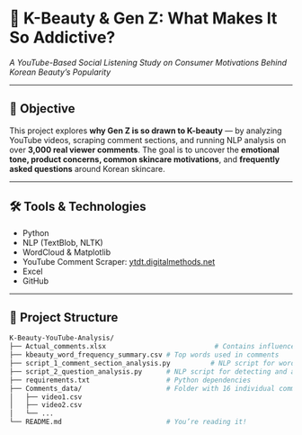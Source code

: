 # 🌸 K-Beauty & Gen Z: What Makes It So Addictive?

*A YouTube-Based Social Listening Study on Consumer Motivations Behind Korean Beauty’s Popularity*

---

## 🎯 Objective

This project explores **why Gen Z is so drawn to K-beauty** — by analyzing YouTube videos, scraping comment sections, and running NLP analysis on over **3,000 real viewer comments**. The goal is to uncover the **emotional tone, product concerns, common skincare motivations**, and **frequently asked questions** around Korean skincare.

---

## 🛠️ Tools & Technologies

- Python
- NLP (TextBlob, NLTK)
- WordCloud & Matplotlib
- YouTube Comment Scraper: [ytdt.digitalmethods.net](https://ytdt.digitalmethods.net)
- Excel
- GitHub

---

## 📁 Project Structure

```bash
K-Beauty-YouTube-Analysis/
├── Actual_comments.xlsx                           # Contains influencer list & combined comments
├── kbeauty_word_frequency_summary.csv # Top words used in comments
├── script_1_comment_section_analysis.py          # NLP script for word freq & sentiment
├── script_2_question_analysis.py      # NLP script for detecting and analyzing questions
├── requirements.txt                   # Python dependencies
├── Comments_data/                     # Folder with 16 individual comment CSVs
│   ├── video1.csv
│   ├── video2.csv
│   └── ...
└── README.md                          # You’re reading it!
